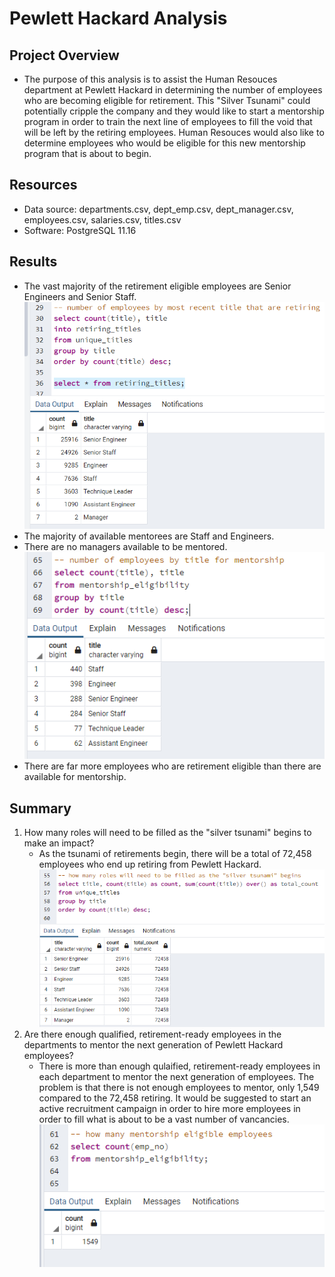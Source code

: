 # Pewlett Hackard Analysis

## Project Overview
* The purpose of this analysis is to assist the Human Resouces department at Pewlett Hackard in determining the number of employees who are becoming eligible for retirement. This "Silver Tsunami" could potentially cripple the company and they would like to start a mentorship program in order to train the next line of employees to fill the void that will be left by the retiring employees. Human Resouces would also like to determine employees who would be eligible for this new mentorship program that is about to begin. 

## Resources
* Data source: departments.csv, dept_emp.csv, dept_manager.csv, employees.csv, salaries.csv, titles.csv
* Software: PostgreSQL 11.16

## Results
* The vast majority of the retirement eligible employees are Senior Engineers and Senior Staff. ![ret_title](https://github.com/BryantKlewer/Pewlett_Hackard_Analysis/blob/main/screen%20shots/ret_title.png)
* The majority of available mentorees are Staff and Engineers.
* There are no managers available to be mentored. 
![count_ment_title](https://github.com/BryantKlewer/Pewlett_Hackard_Analysis/blob/main/screen%20shots/count_ment_title.png)
* There are far more employees who are retirement eligible than there are available for mentorship.

## Summary
1. How many roles will need to be filled as the "silver tsunami" begins to make an impact?
    * As the tsunami of retirements begin, there will be a total of 72,458 employees who end up retiring from Pewlett Hackard. 
    ![sum_ret_emp](https://github.com/BryantKlewer/Pewlett_Hackard_Analysis/blob/main/screen%20shots/sum_ret_emp.png)
2. Are there enough qualified, retirement-ready employees in the departments to mentor the next generation of Pewlett Hackard employees?
    * There is more than enough qulaified, retirement-ready employees in each department to mentor the next generation of employees. The problem is that there is not enough employees to mentor, only 1,549 compared to the 72,458 retiring. It would be suggested to start an active recruitment campaign in order to hire more employees in order to fill what is about to be a vast number of vancancies. ![count_ment_elig](https://github.com/BryantKlewer/Pewlett_Hackard_Analysis/blob/main/screen%20shots/count_ment_elig.png)
